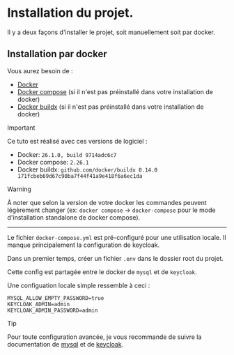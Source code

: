 # Installation du projet.

Il y a deux façons d'installer le projet, soit manuellement soit par docker. 

## Installation par docker

Vous aurez besoin de :
- [Docker](https://docs.docker.com/desktop/)
- [Docker compose](https://docs.docker.com/compose/install/) (si il n'est pas préinstallé dans votre installation de docker)
- [Docker buildx](https://github.com/docker/buildx?tab=readme-ov-file#installing) (si il n'est pas préinstallé dans votre installation de docker)

> [!IMPORTANT]  
> Ce tuto est réalisé avec ces versions de logiciel : 
> - Docker: `26.1.0, build 9714adc6c7`
> - Docker compose: `2.26.1`
> - Docker buildx: `github.com/docker/buildx 0.14.0 171fcbeb69d67c90ba7f44f41a9e418f6a6ec1da`

> [!WARNING]  
> À noter que selon la version de votre docker les commandes peuvent légèrement changer (ex: `docker compose` -> `docker-compose` pour le mode d'installation standalone de docker compose).

---

Le fichier `docker-compose.yml` est pré-configuré pour une utilisation locale. Il manque principalement la configuration de keycloak. 

Dans un premier temps, créer un fichier `.env` dans le dossier root du projet. 

Cette config est partagée entre le docker de `mysql` et de `keycloak`.

Une configuation locale simple ressemble à ceci : 

```env
MYSQL_ALLOW_EMPTY_PASSWORD=true
KEYCLOAK_ADMIN=admin
KEYCLOAK_ADMIN_PASSWORD=admin
```
> [!TIP]  
> Pour toute configuration avancée, je vous recommande de suivre la documentation de [mysql](https://hub.docker.com/_/mysql) et de [keycloak](https://www.keycloak.org/getting-started/getting-started-docker).



